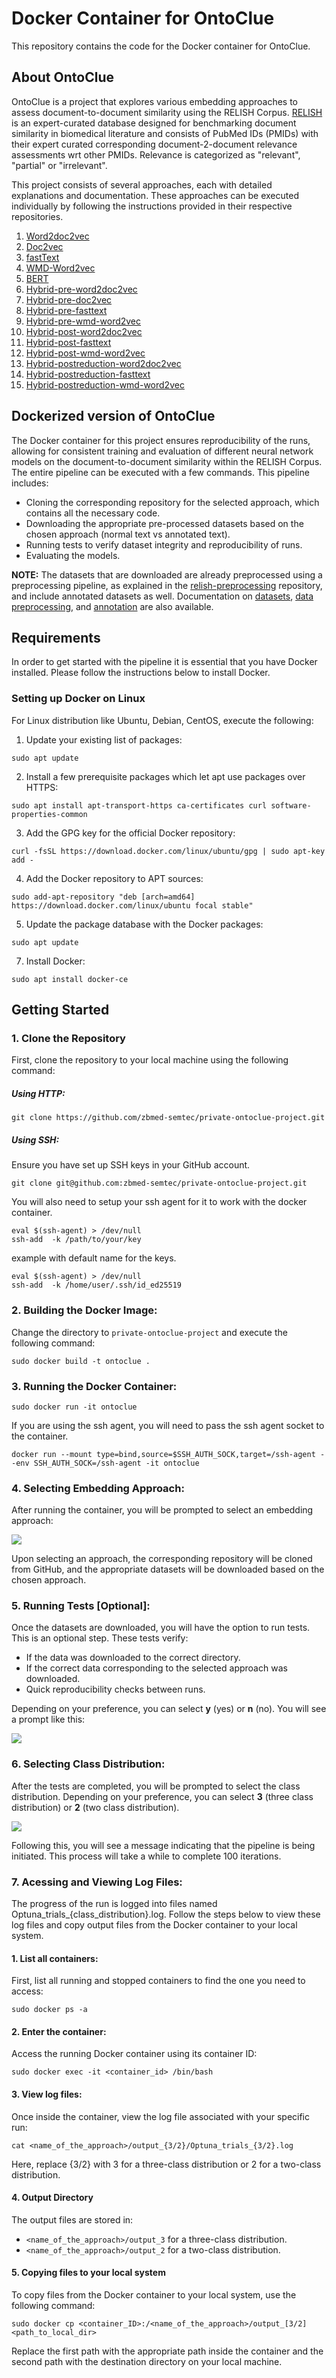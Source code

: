 # Docker Container for OntoClue

This repository contains the code for the Docker container for OntoClue. 

## About OntoClue

OntoClue is a project that explores various embedding approaches to assess document-to-document similarity using the RELISH Corpus. [RELISH](https://academic.oup.com/database/article/doi/10.1093/database/baz138/5871485?login=false) is an expert-curated database designed for benchmarking document similarity in biomedical literature and consists of PubMed IDs (PMIDs) with their expert curated corresponding document-2-document relevance assessments wrt other PMIDs. Relevance is categorized as "relevant", "partial" or "irrelevant".

This project consists of several approaches, each with detailed explanations and documentation. These approaches can be executed individually by following the instructions provided in their respective repositories.

1. [Word2doc2vec](https://github.com/zbmed-semtec/word2doc2vec-doc-relevance-training)
2. [Doc2vec](https://github.com/zbmed-semtec/doc2vec-doc-relevance-training)
3. [fastText](https://github.com/zbmed-semtec/fasttext2doc2vec-doc-relevance-training)
4. [WMD-Word2vec](https://github.com/zbmed-semtec/wmd-word2vec-training)
5. [BERT]()
6. [Hybrid-pre-word2doc2vec](https://github.com/zbmed-semtec/hybrid-doc-relevance-training/tree/dev/code/pre/word2doc2vec)
7. [Hybrid-pre-doc2vec](https://github.com/zbmed-semtec/hybrid-doc-relevance-training/tree/dev/code/pre/doc2vec)
8. [Hybrid-pre-fasttext](https://github.com/zbmed-semtec/hybrid-doc-relevance-training/tree/dev/code/pre/fasttext)
9. [Hybrid-pre-wmd-word2vec](https://github.com/zbmed-semtec/hybrid-doc-relevance-training/tree/dev/code/pre/wmd-word2vec)
10. [Hybrid-post-word2doc2vec](https://github.com/zbmed-semtec/hybrid-doc-relevance-training/tree/dev/code/post/word2doc2vec)
11. [Hybrid-post-fasttext](https://github.com/zbmed-semtec/hybrid-doc-relevance-training/tree/dev/code/post/fasttext)
12. [Hybrid-post-wmd-word2vec](https://github.com/zbmed-semtec/hybrid-doc-relevance-training/tree/dev/code/post/wmd-word2vec)
13. [Hybrid-postreduction-word2doc2vec](https://github.com/zbmed-semtec/hybrid-doc-relevance-training/tree/dev/code/postreduction/word2doc2vec)
14. [Hybrid-postreduction-fasttext](https://github.com/zbmed-semtec/hybrid-doc-relevance-training/tree/dev/code/postreduction/fasttext)
15. [Hybrid-postreduction-wmd-word2vec](https://github.com/zbmed-semtec/hybrid-doc-relevance-training/tree/dev/code/postreduction/wmd-word2vec)

## Dockerized version of OntoClue

The Docker container for this project ensures reproducibility of the runs, allowing for consistent training and evaluation of different neural network models on the document-to-document similarity within the RELISH Corpus. The entire pipeline can be executed with a few commands. This pipeline includes:

+ Cloning the corresponding repository for the selected approach, which contains all the necessary code.
+ Downloading the appropriate pre-processed datasets based on the chosen approach (normal text vs annotated text).
+ Running tests to verify dataset integrity and reproducibility of runs.
+ Evaluating the models.

**NOTE:** The datasets that are downloaded are already preprocessed using a preprocessing pipeline, as explained in the [relish-preprocessing](https://github.com/zbmed-semtec/relish-preprocessing) repository, and include annotated datasets as well. Documentation on [datasets](https://github.com/zbmed-semtec/relish-preprocessing), [data preprocessing](https://github.com/zbmed-semtec/relish-preprocessing), and [annotation](https://github.com/zbmed-semtec/relish-preprocessing) are also available.

## Requirements

In order to get started with the pipeline it is essential that you have Docker installed. Please follow the instructions below to install Docker.

### Setting up Docker on Linux

For Linux distribution like Ubuntu, Debian, CentOS, execute the following:

1. Update your existing list of packages:
```
sudo apt update
```

2. Install a few prerequisite packages which let apt use packages over HTTPS:
```
sudo apt install apt-transport-https ca-certificates curl software-properties-common
```


3. Add the GPG key for the official Docker repository:
```
curl -fsSL https://download.docker.com/linux/ubuntu/gpg | sudo apt-key add -
```


4. Add the Docker repository to APT sources:
```
sudo add-apt-repository "deb [arch=amd64] https://download.docker.com/linux/ubuntu focal stable"
```


5. Update the package database with the Docker packages:
```
sudo apt update
```


7. Install Docker:
```
sudo apt install docker-ce
```


## Getting Started

### 1. Clone the Repository
First, clone the repository to your local machine using the following command:

##### Using HTTP:
```
git clone https://github.com/zbmed-semtec/private-ontoclue-project.git
```

##### Using SSH:
Ensure you have set up SSH keys in your GitHub account.
```
git clone git@github.com:zbmed-semtec/private-ontoclue-project.git
```
You will also need to setup your ssh agent for it to work with the docker container.
```
eval $(ssh-agent) > /dev/null
ssh-add  -k /path/to/your/key
```
example with default name for the keys.
```
eval $(ssh-agent) > /dev/null
ssh-add  -k /home/user/.ssh/id_ed25519
```

### 2. Building the Docker Image:

Change the directory to `private-ontoclue-project` and execute the following command:
```
sudo docker build -t ontoclue .
```

### 3. Running the Docker Container:

```
sudo docker run -it ontoclue
```
If you are using the ssh agent, you will need to pass the ssh agent socket to the container.
```
docker run --mount type=bind,source=$SSH_AUTH_SOCK,target=/ssh-agent --env SSH_AUTH_SOCK=/ssh-agent -it ontoclue
```

### 4. Selecting Embedding Approach:

After running the container, you will be prompted to select an embedding approach:

![](./docs/select_approach.png)

Upon selecting an approach, the corresponding repository will be cloned from GitHub, and the appropriate datasets will be downloaded based on the chosen approach.

### 5. Running Tests [Optional]:

Once the datasets are downloaded, you will have the option to run tests. This is an optional step. These tests verify:

- If the data was downloaded to the correct directory.
- If the correct data corresponding to the selected approach was downloaded.
- Quick reproducibility checks between runs.

Depending on your preference, you can select **y** (yes) or **n** (no). You will see a prompt like this:

![](./docs/select_test.png)

### 6. Selecting Class Distribution:

After the tests are completed, you will be prompted to select the class distribution. Depending on your preference, you can select **3** (three class distribution) or **2** (two class distribution).

![](./docs/select_class.png)

Following this, you will see a message indicating that the pipeline is being initiated. This process will take a while to complete 100 iterations.

### 7. Acessing and Viewing Log Files:

The progress of the run is logged into files named Optuna_trials_{class_distribution}.log. Follow the steps below to view these log files and copy output files from the Docker container to your local system.

#### 1. List all containers:
First, list all running and stopped containers to find the one you need to access:
```
sudo docker ps -a
```

#### 2. Enter the container:
Access the running Docker container using its container ID:
```
sudo docker exec -it <container_id> /bin/bash
```

#### 3. View log files:
Once inside the container, view the log file associated with your specific run:

```
cat <name_of_the_approach>/output_{3/2}/Optuna_trials_{3/2}.log
```

Here, replace {3/2} with 3 for a three-class distribution or 2 for a two-class distribution.

#### 4. Output Directory

The output files are stored in:

+ `<name_of_the_approach>/output_3` for a three-class distribution.
+ `<name_of_the_approach>/output_2` for a two-class distribution.


#### 5. Copying files to your local system
To copy files from the Docker container to your local system, use the following command:

```
sudo docker cp <container_ID>:/<name_of_the_approach>/output_[3/2] <path_to_local_dir>
```
Replace the first path with the appropriate path inside the container and the second path with the destination directory on your local machine.